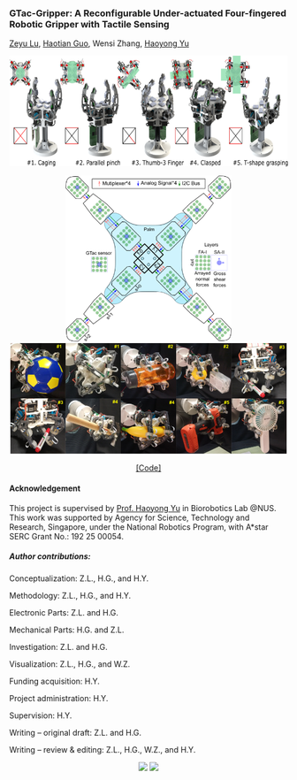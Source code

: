 ### GTac-Gripper: A Reconfigurable Under-actuated Four-fingered Robotic Gripper with Tactile Sensing

<a href="https://roobooot.github.io/">Zeyu Lu</a>, 
<a href="https://wiki.nus.edu.sg/display/biorobotics/2021/01/13/Guo+Haotian">Haotian Guo</a>, 
Wensi Zhang,
<a href="https://cde.nus.edu.sg/bme/staff/dr-yuhy/">Haoyong Yu</a>


<p align="center">
<img height="200" src="./src/img/gtac_gripper_mode.png">
</p>

<p align="center">
<img height="300" src="./src/img/gtac_sensing_white.png">
<img height="200" src="./src/img/fig_reconfigurable_mech.png">
</p>

<p align="center">
    <a href="https://github.com/roobooot/GTac_/tree/main/software/GTac_Gripper">[Code]</a>
</p>





#### Acknowledgement
This project is supervised by <a href="https://www.eng.nus.edu.sg/bme/staff/dr-yuhy/">Prof. Haoyong Yu</a> in Biorobotics Lab @NUS. This work was supported by Agency for Science, Technology and
Research, Singapore, under the National Robotics Program, with A*star
SERC Grant No.: 192 25 00054.

##### Author contributions:
Conceptualization: Z.L., H.G., and H.Y.

Methodology: Z.L., H.G., and H.Y.

Electronic Parts: Z.L. and H.G.

Mechanical Parts: H.G. and Z.L.

Investigation: Z.L. and H.G. 

Visualization: Z.L., H.G., and W.Z. 

Funding acquisition: H.Y.

Project administration: H.Y.

Supervision: H.Y.

Writing – original draft: Z.L. and H.G.

Writing – review & editing: Z.L., H.G., W.Z., and H.Y.



<p align="center">
<img height="150" src="https://www.nus.edu.sg/images/default-source/identity-images/NUS_logo_full-horizontal.jpg">
<img height="150" src="https://drive.google.com/uc?export=view&id=1Cqy7TcEdQhd3ei9ZWByqffgxWaIrCbbO">
</p>